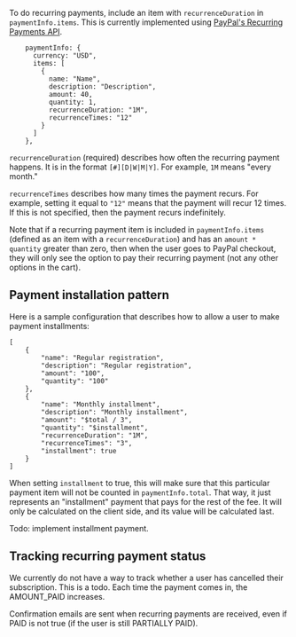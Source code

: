 To do recurring payments, include an item with `recurrenceDuration` in `paymentInfo.items`. This is currently implemented using [PayPal's Recurring Payments API](https://developer.paypal.com/docs/classic/paypal-payments-standard/integration-guide/Appx_websitestandard_htmlvariables/#recurring-payment-variables).

```
    paymentInfo: {
      currency: "USD",
      items: [
        {
          name: "Name",
          description: "Description",
          amount: 40,
          quantity: 1,
          recurrenceDuration: "1M",
          recurrenceTimes: "12"
        }
      ]
    },
```

`recurrenceDuration` (required) describes how often the recurring payment happens. It is in the format `[#][D|W|M|Y]`. For example, `1M` means "every month."

`recurrenceTimes` describes how many times the payment recurs. For example, setting it equal to `"12"` means that the payment will recur 12 times. If this is not specified, then the payment recurs indefinitely.

Note that if a recurring payment item is included in `paymentInfo.items` (defined as an item with a `recurrenceDuration`) and has an `amount * quantity` greater than zero, then when the user goes to PayPal checkout, they will only see the option to pay their recurring payment (not any other options in the cart).

## Payment installation pattern
Here is a sample configuration that describes how to allow a user to make payment installments:

```
[
    {
        "name": "Regular registration",
        "description": "Regular registration",
        "amount": "100",
        "quantity": "100"
    },
    {
        "name": "Monthly installment",
        "description": "Monthly installment",
        "amount": "$total / 3",
        "quantity": "$installment",
        "recurrenceDuration": "1M",
        "recurrenceTimes": "3",
        "installment": true
    }
]
```

When setting `installment` to true, this will make sure that this particular payment item will not be counted in `paymentInfo.total`. That way, it just represents an "installment" payment that pays for the rest of the fee. It will only be calculated on the client side, and its value will be calculated last.

Todo: implement installment payment.

## Tracking recurring payment status
We currently do not have a way to track whether a user has cancelled their subscription. This is a todo. Each time the payment comes in, the AMOUNT_PAID increases.

Confirmation emails are sent when recurring payments are received, even if PAID is not true (if the user is still PARTIALLY PAID).